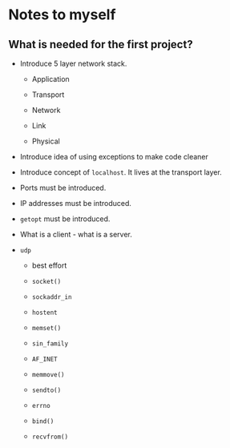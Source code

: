 # Notes to myself

## What is needed for the first project?

* Introduce 5 layer network stack.

  * Application

  * Transport

  * Network

  * Link

  * Physical

* Introduce idea of using exceptions to make code cleaner

* Introduce concept of `localhost`. It lives at the transport layer.

* Ports must be introduced.

* IP addresses must be introduced.

* `getopt` must be introduced.

* What is a client - what is a server.

* `udp`

  * best effort

  * `socket()`

  * `sockaddr_in`

  * `hostent`

  * `memset()`

  * `sin_family`

  * `AF_INET`

  * `memmove()`

  * `sendto()`

  * `errno`

  * `bind()`

  * `recvfrom()`
  